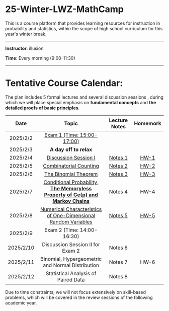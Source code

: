 # 25-Winter-LWZ-MathCamp

This is a course platform that provides learning resources for instruction in probability and statistics, within the scope of high school curriculum for this year's winter break.

---

**Instructor**: illusion

**Time**: Every morning (9:00-11:30)



---

# Tentative Course Calendar:

The plan includes 5 formal lectures and several discussion sessions , during which we will place special emphasis on **fundamental concepts** and **the detailed proofs of basic principles**.

| Date | Topic | Lecture Notes | Homemork |
|:----------:|:----------:|:----------:|:----------:|
| 2025/2/2 | [Exam 1 (Time: 15:00-17:00)](./Exam1.pdf) | | | |
| 2025/2/3 | **A day off to relax** | | |
| 2025/2/4 | [Discussion Session I](./讲义/讲义1.pdf) | [Notes 1](./Notes/Notes-1.pdf) | [HW-1](./HW/HW-1.pdf) | 
| 2025/2/5 | [Combinatorial Counting](./讲义/讲义2.pdf) | [Notes 2](./Notes/Notes-2.pdf) | [HW-2](./HW/HW-2.pdf) | 
| 2025/2/6 | [The Binomial Theorem ](./讲义/讲义3.pdf)  | [Notes 3](./Notes/Notes-3.pdf) | [HW-3](./HW/HW-3.pdf) | 
| 2025/2/7 | [Conditional Probability, **The Memoryless Property of Ge(p) and Markov Chains**](./讲义/讲义4.pdf) | [Notes 4](./Notes/Notes-4.pdf) | [HW-4](./HW/HW-4.pdf) | 
| 2025/2/8 | [Numerical Characteristics of One-Dimensional Random Variables](./讲义/讲义5.pdf)  | [Notes 5](./Notes/Notes-5.pdf) | [HW-5](./HW/HW-5.pdf) |
| 2025/2/9 | Exam 2 (Time: 14:00-16:30) | | | 
| 2025/2/10 | Discussion Session II for Exam 2 | Notes 6 | | 
| 2025/2/11 | Binomial, Hypergeometric and Normal Distribution | Notes 7 | HW-6 |
| 2025/2/12 | Statistical Analysis of Paired Data | Notes 8 |  |



Due to time constraints, we will not focus extensively on skill-based problems, which will be covered in the review sessions of the following academic year.





